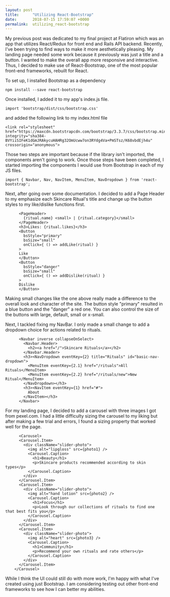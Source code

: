```yaml
---
layout: post
title:      "Utilizing React-Bootstrap"
date:       2018-07-15 17:59:07 +0000
permalink:  utilizing_react-bootstrap
---
```



My previous post was dedicated to my final project at Flatiron which was an app that utilizes React/Redux for front end and Rails API backend. Recently, I've been trying to find ways to make it more aesthetically pleasing. My landing page needed some work because it previously was just a title and a button. I wanted to make the overall app more responsive and interactive. Thus, I decided to make use of React-Bootstrap, one of the most popular front-end frameworks, rebuilt for React.

To set up, I installed Bootstrap as a dependency

`npm install --save react-bootstrap`

Once installed, I added it to my app's index.js file.

`import 'bootstrap/dist/css/bootstrap.css'`

and added the following link to my index.html file

```
<link rel="stylesheet" href="https://maxcdn.bootstrapcdn.com/bootstrap/3.3.7/css/bootstrap.min.css" integrity="sha384-BVYiiSIFeK1dGmJRAkycuHAHRg32OmUcww7on3RYdg4Va+PmSTsz/K68vbdEjh4u" crossorigin="anonymous">
```

Those two steps are important because if the library isn't imported, the components aren't going to work. Once those steps have been completed, I started importing the components I would use from Bootstrap in each of my JS files.

```
import { Navbar, Nav, NavItem, MenuItem, NavDropdown } from 'react-bootstrap';
```

Next, after going over some documentation. I decided to add a Page Header to my emphasize each Skincare Ritual's title and change up the button styles to my like/dislike functions first. 

```
      <PageHeader>
        {ritual.name} <small> | {ritual.category}</small>
      </PageHeader>
      <h3>Likes: {ritual.likes}</h3>
      <Button
        bsStyle="primary"
        bsSize="small"
        onClick={ () => addLike(ritual) }
      >
      Like
      </Button>
      <Button
        bsStyle="danger"
        bsSize="small"
        onClick={ () => addDislike(ritual) }
      >
      Dislike
      </Button>
```

Making small changes like the one above really made a difference to the overall look and character of the site. The button style "primary" resulted in a blue button and the "danger" a red one. You can also control the size of the buttons with large, default, small or x-small. 

Next, I tackled fixing my NavBar. I only made a small change to add a dropdown choice for actions related to rituals. 
```
      <Navbar inverse collapseOnSelect>
        <Navbar.Header>
          <h2><a href="/">Skincare Rituals</a></h2>
        </Navbar.Header>
        <h3><NavDropdown eventKey={2} title="Rituals" id="basic-nav-dropdown">
          <MenuItem eventKey={2.1} href="/rituals">All Rituals</MenuItem>
          <MenuItem eventKey={2.2} href="/rituals/new">New Ritual</MenuItem>
        </NavDropdown></h3>
        <h3><NavItem eventKey={1} href="#">
          About
        </NavItem></h3>
      </Navbar>
```

For my landing page, I decided to add a carousel with three images I got from pexel.com. I had a little difficulty sizing the carousel to my liking but after making a few trial and errors, I found a sizing property that worked well for the page. 

```
      <Carousel>
      <Carousel.Item>
        <div className="slider-photo">
          <img alt="lipgloss" src={photo1} />
          <Carousel.Caption>
            <h1>Beauty</h1>
            <p>Skincare products recommended according to skin types</p>
          </Carousel.Caption>
        </div>
      </Carousel.Item>
      <Carousel.Item>
        <div className="slider-photo">
          <img alt="hand lotion" src={photo2} />
          <Carousel.Caption>
            <h1>Focus</h1>
            <p>Look through our collections of rituals to find one that best fits you</p>
          </Carousel.Caption>
        </div>
      </Carousel.Item>
      <Carousel.Item>
        <div className="slider-photo">
          <img alt="heart" src={photo3} />
          <Carousel.Caption>
            <h1>Community</h1>
            <p>Recommend your own rituals and rate others</p>
          </Carousel.Caption>
        </div>
      </Carousel.Item>
    </Carousel>
```

While I think the UI could still do with more work, I'm happy with what I've created using just Bootstrap. I am considering testing out other front-end frameworks to see how I can better my abilities. 
